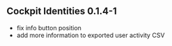 ## Cockpit Identities 0.1.4-1

* fix info button position
* add more information to exported user activity CSV